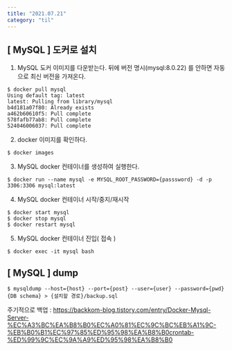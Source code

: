 ```yaml
---
title: "2021.07.21"
category: "til"
---
```


## [ MySQL ] 도커로 설치
1. MySQL 도커 이미지를 다운받는다. 뒤에 버전 명시(mysql:8.0.22) 를 안하면 자동으로 최신 버전을 가져온다. 
```console
$ docker pull mysql
Using default tag: latest
latest: Pulling from library/mysql
b4d181a07f80: Already exists 
a462b60610f5: Pull complete 
578fafb77ab8: Pull complete 
524046006037: Pull complete
```
2. docker 이미지를 확인하다.
```console
$ docker images
```
3. MySQL docker 컨테이너를 생성하여 실행한다.
```console
$ docker run --name mysql -e MYSQL_ROOT_PASSWORD={passsword} -d -p 3306:3306 mysql:latest
```
4. MySQL docker 컨테이너 시작/중지/재시작
```console
$ docker start mysql
$ docker stop mysql
$ docker restart mysql
```
5. MySQL docker 컨테이너 진입( 접속 )
```console
$ docker exec -it mysql bash
```

## [ MySQL ] dump 
```console
$ mysqldump --host={host} --port={post} --user={user} --password={pwd} {DB schema} > {설치할 경로}/backup.sql
``` 

주기적으로 백업 : https://backkom-blog.tistory.com/entry/Docker-Mysql-Server-%EC%A3%BC%EA%B8%B0%EC%A0%81%EC%9C%BC%EB%A1%9C-%EB%B0%B1%EC%97%85%ED%95%98%EA%B8%B0crontab-%ED%99%9C%EC%9A%A9%ED%95%98%EA%B8%B0